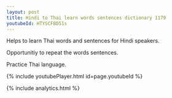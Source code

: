 ```yaml
---
layout: post
title: Hindi to Thai learn words sentences dictionary 1179 
youtubeId: HTYSCFBD51s
---
```

 
 
Helps to learn Thai words and sentences for Hindi speakers.

Opportunitiy to repeat the words sentences. 

Practice Thai language. 
 
{% include youtubePlayer.html id=page.youtubeId %}
 
 
{% include analytics.html %}